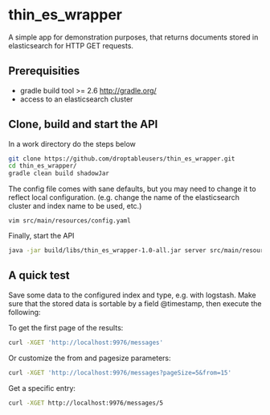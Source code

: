 # thin_es_wrapper
A simple app for demonstration purposes, that returns documents stored in elasticsearch for HTTP GET requests.

## Prerequisities
- gradle build tool >= 2.6 http://gradle.org/
- access to an elasticsearch cluster

## Clone, build and start the API
In a work directory do the steps below

```bash
git clone https://github.com/droptableusers/thin_es_wrapper.git
cd thin_es_wrapper/
gradle clean build shadowJar
```

The config file comes with sane defaults, but you may need to change it to reflect local configuration.
(e.g. change the name of the elasticsearch cluster and index name to be used, etc.)
```
vim src/main/resources/config.yaml
```

Finally, start the API
```bash
java -jar build/libs/thin_es_wrapper-1.0-all.jar server src/main/resources/config.yaml
```

## A quick test
Save some data to the configured index and type, e.g. with logstash. Make sure that the stored data is 
sortable by a field @timestamp, then execute the following:

To get the first page of the results:
```bash
curl -XGET 'http://localhost:9976/messages'
``` 
Or customize the from and pagesize parameters:
```bash
curl -XGET 'http://localhost:9976/messages?pageSize=5&from=15'
``` 

Get a specific entry:
```bash
curl -XGET http://localhost:9976/messages/5
```
